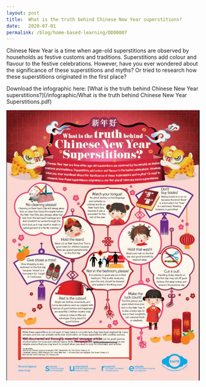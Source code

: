```yaml
---
layout: post
title:  What is the truth behind Chinese New Year superstitions? 
date:   2020-07-01
permalink: /blog/home-based-learning/DD00007
---
```


Chinese New Year is a time when age-old superstitions are observed by households as festive customs and traditions. Superstitions add colour and flavour to the festive celebrations. However, have you ever wondered about the significance of these superstitions and myths? Or tried to research how these superstitions originated in the first place? 



Download the infographic here: [What is the truth behind Chinese New Year superstitions?](/infographic/What is the truth behind Chinese New Year Superstitions.pdf)

![](../../../images/infographic-cny-sm.JPG)




